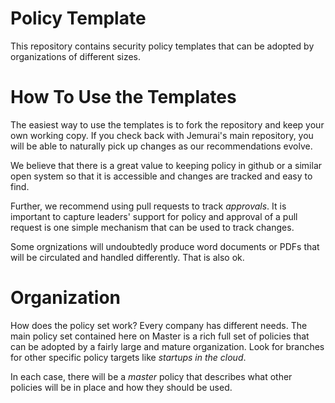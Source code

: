 # Policy Template
This repository contains security policy templates that can be adopted by organizations of different sizes.

# How To Use the Templates
The easiest way to use the templates is to fork the repository and
keep your own working copy.  If you check back with Jemurai's main repository, you will be able to naturally pick up changes as our recommendations evolve.

We believe that there is a great value to keeping policy in github or a similar open system so that it is accessible and changes are tracked and easy to find.

Further, we recommend using pull requests to track *approvals*.  It is important to capture leaders' support for policy and approval of a pull request is one simple mechanism that can be used to track changes.

Some orgnizations will undoubtedly produce word documents or PDFs that will be circulated and handled differently.  That is also ok.

# Organization
How does the policy set work?  Every company has different needs.  The main policy set contained here on Master is a rich full set of policies that can be adopted by a fairly large and mature organization.  Look for branches for other specific policy targets like _startups in the cloud_.

In each case, there will be a _master_ policy that describes what other policies will be in place and how they should be used.
